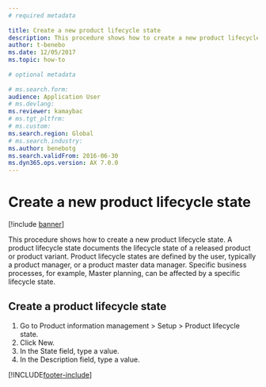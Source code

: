 ```yaml
--- 
# required metadata 
 
title: Create a new product lifecycle state
description: This procedure shows how to create a new product lifecycle state. 
author: t-benebo 
ms.date: 12/05/2017
ms.topic: how-to 
 
# optional metadata 
 
# ms.search.form:   
audience: Application User 
# ms.devlang:  
ms.reviewer: kamaybac
# ms.tgt_pltfrm:  
# ms.custom:  
ms.search.region: Global
# ms.search.industry: 
ms.author: benebotg
ms.search.validFrom: 2016-06-30 
ms.dyn365.ops.version: AX 7.0.0 
---
```

# Create a new product lifecycle state

[!include [banner](../../includes/banner.md)]

This procedure shows how to create a new product lifecycle state. A product lifecycle state documents the lifecycle state of a released product or product variant. Product lifecycle states are defined by the user, typically a product manager, or a product master data manager. Specific business processes, for example, Master planning, can be affected by a specific lifecycle state.


## Create a product lifecycle state
1. Go to Product information management > Setup > Product lifecycle state.
2. Click New.
3. In the State field, type a value.
4. In the Description field, type a value.



[!INCLUDE[footer-include](../../../includes/footer-banner.md)]
